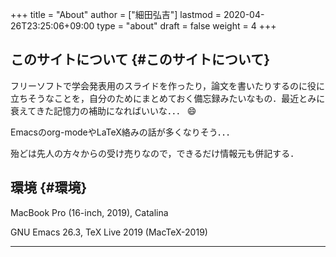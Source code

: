 +++
title = "About"
author = ["細田弘吉"]
lastmod = 2020-04-26T23:25:06+09:00
type = "about"
draft = false
weight = 4
+++

## **このサイトについて** {#このサイトについて}

フリーソフトで学会発表用のスライドを作ったり，論文を書いたりするのに役に立ちそうなことを，自分のためにまとめておく備忘録みたいなもの．最近とみに衰えてきた記憶力の補助になればいいな．．．  :smile:

Emacsのorg-modeやLaTeX絡みの話が多くなりそう．．．

殆どは先人の方々からの受け売りなので，できるだけ情報元も併記する．


## **環境** {#環境}

MacBook Pro (16-inch, 2019), Catalina

GNU Emacs 26.3, TeX Live 2019 (MacTeX-2019)

---
